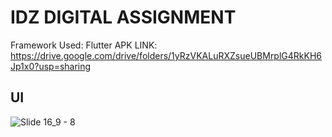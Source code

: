 # IDZ DIGITAL ASSIGNMENT
Framework Used: Flutter
APK LINK: https://drive.google.com/drive/folders/1yRzVKALuRXZsueUBMrplG4RkKH6Jp1x0?usp=sharing
## UI
![Slide 16_9 - 8](https://github.com/gyanraj06/idz-assignment-01/assets/64907746/f0928f15-7f91-4aa8-bc59-843cc28b5fe0)
